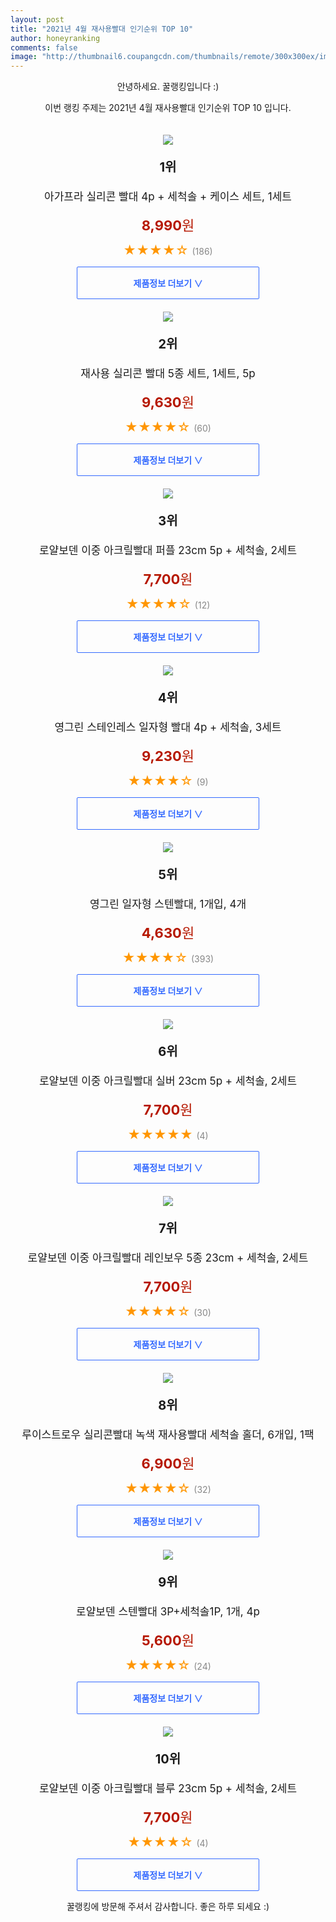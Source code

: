 ```yaml
--- 
layout: post 
title: "2021년 4월 재사용빨대 인기순위 TOP 10" 
author: honeyranking 
comments: false 
image: "http://thumbnail6.coupangcdn.com/thumbnails/remote/300x300ex/image/retail/images/2020/03/13/12/9/ec102d9b-ffe9-4a34-aac0-bb79203d31f7.jpg" 
--- 
```

<p style="text-align: center;">안녕하세요. 꿀랭킹입니다 :)</p> <p style="text-align: center;">이번 랭킹 주제는 2021년 4월 재사용빨대 인기순위 TOP 10 입니다.</p><center><img src="http://thumbnail6.coupangcdn.com/thumbnails/remote/300x300ex/image/retail/images/2020/03/13/12/9/ec102d9b-ffe9-4a34-aac0-bb79203d31f7.jpg" style="margin-top:20px" /></center> <p style="text-align: center; font-size: 20px"><b>1위</b></p> <p style="text-align: center; font-size: 17px">아가프라 실리콘 빨대 4p + 세척솔 + 케이스 세트, 1세트</p> <p style="text-align: center;"><span style="color: #b61800; font-size: 22px;"><b>8,990</b>원</span></p> <p style="text-align: center;"><span style="color: #ff9600; font-size: 20px;">★★★★☆ </span><span style="color: #878787;">(186)</span></p> <center><a href="https://coupa.ng/bYEKRy"> <div style="font-size: 14px; display: inline-block; padding: 15px 90px; color: #346aff; border-radius: 2px; border: 1px solid #346aff; cursor: pointer;"><b>제품정보 더보기 &or;</b></div> </a></center><center><img src="http://thumbnail8.coupangcdn.com/thumbnails/remote/300x300ex/image/retail/images/2021/03/19/18/0/b2795c12-577b-4338-b368-1a7af4293718.JPG" style="margin-top:20px" /></center> <p style="text-align: center; font-size: 20px"><b>2위</b></p> <p style="text-align: center; font-size: 17px">재사용 실리콘 빨대 5종 세트, 1세트, 5p</p> <p style="text-align: center;"><span style="color: #b61800; font-size: 22px;"><b>9,630</b>원</span></p> <p style="text-align: center;"><span style="color: #ff9600; font-size: 20px;">★★★★☆ </span><span style="color: #878787;">(60)</span></p> <center><a href="https://coupa.ng/bYEKRE"> <div style="font-size: 14px; display: inline-block; padding: 15px 90px; color: #346aff; border-radius: 2px; border: 1px solid #346aff; cursor: pointer;"><b>제품정보 더보기 &or;</b></div> </a></center><center><img src="http://thumbnail10.coupangcdn.com/thumbnails/remote/300x300ex/image/retail/images/2019/06/03/20/4/d6c17b1d-d145-4699-a8da-cd54a66f32f3.jpg" style="margin-top:20px" /></center> <p style="text-align: center; font-size: 20px"><b>3위</b></p> <p style="text-align: center; font-size: 17px">로얄보덴 이중 아크릴빨대 퍼플 23cm 5p + 세척솔, 2세트</p> <p style="text-align: center;"><span style="color: #b61800; font-size: 22px;"><b>7,700</b>원</span></p> <p style="text-align: center;"><span style="color: #ff9600; font-size: 20px;">★★★★☆ </span><span style="color: #878787;">(12)</span></p> <center><a href="https://coupa.ng/bYEKRH"> <div style="font-size: 14px; display: inline-block; padding: 15px 90px; color: #346aff; border-radius: 2px; border: 1px solid #346aff; cursor: pointer;"><b>제품정보 더보기 &or;</b></div> </a></center><center><img src="http://thumbnail9.coupangcdn.com/thumbnails/remote/300x300ex/image/retail/images/2019/02/20/15/5/823ff56d-23da-4729-bfeb-553945cf502c.jpg" style="margin-top:20px" /></center> <p style="text-align: center; font-size: 20px"><b>4위</b></p> <p style="text-align: center; font-size: 17px">영그린 스테인레스 일자형 빨대 4p + 세척솔, 3세트</p> <p style="text-align: center;"><span style="color: #b61800; font-size: 22px;"><b>9,230</b>원</span></p> <p style="text-align: center;"><span style="color: #ff9600; font-size: 20px;">★★★★☆ </span><span style="color: #878787;">(9)</span></p> <center><a href="https://coupa.ng/bYEKRM"> <div style="font-size: 14px; display: inline-block; padding: 15px 90px; color: #346aff; border-radius: 2px; border: 1px solid #346aff; cursor: pointer;"><b>제품정보 더보기 &or;</b></div> </a></center><center><img src="http://thumbnail10.coupangcdn.com/thumbnails/remote/300x300ex/image/product/image/vendoritem/2018/11/12/4036612453/9fe88e7b-f48d-4af6-b1ee-4f26b4373a54.jpg" style="margin-top:20px" /></center> <p style="text-align: center; font-size: 20px"><b>5위</b></p> <p style="text-align: center; font-size: 17px">영그린 일자형 스텐빨대, 1개입, 4개</p> <p style="text-align: center;"><span style="color: #b61800; font-size: 22px;"><b>4,630</b>원</span></p> <p style="text-align: center;"><span style="color: #ff9600; font-size: 20px;">★★★★☆ </span><span style="color: #878787;">(393)</span></p> <center><a href="https://coupa.ng/bYEKRU"> <div style="font-size: 14px; display: inline-block; padding: 15px 90px; color: #346aff; border-radius: 2px; border: 1px solid #346aff; cursor: pointer;"><b>제품정보 더보기 &or;</b></div> </a></center><center><img src="http://thumbnail10.coupangcdn.com/thumbnails/remote/300x300ex/image/retail/images/2019/06/03/20/4/b1a6963c-3279-4b6c-9fbd-00d53ef29964.jpg" style="margin-top:20px" /></center> <p style="text-align: center; font-size: 20px"><b>6위</b></p> <p style="text-align: center; font-size: 17px">로얄보덴 이중 아크릴빨대 실버 23cm 5p + 세척솔, 2세트</p> <p style="text-align: center;"><span style="color: #b61800; font-size: 22px;"><b>7,700</b>원</span></p> <p style="text-align: center;"><span style="color: #ff9600; font-size: 20px;">★★★★★ </span><span style="color: #878787;">(4)</span></p> <center><a href="https://coupa.ng/bYEKRZ"> <div style="font-size: 14px; display: inline-block; padding: 15px 90px; color: #346aff; border-radius: 2px; border: 1px solid #346aff; cursor: pointer;"><b>제품정보 더보기 &or;</b></div> </a></center><center><img src="http://thumbnail10.coupangcdn.com/thumbnails/remote/300x300ex/image/retail/images/2019/06/03/20/6/06e19e40-8dd1-4c0e-9e21-02267b34b1cf.jpg" style="margin-top:20px" /></center> <p style="text-align: center; font-size: 20px"><b>7위</b></p> <p style="text-align: center; font-size: 17px">로얄보덴 이중 아크릴빨대 레인보우 5종 23cm + 세척솔, 2세트</p> <p style="text-align: center;"><span style="color: #b61800; font-size: 22px;"><b>7,700</b>원</span></p> <p style="text-align: center;"><span style="color: #ff9600; font-size: 20px;">★★★★☆ </span><span style="color: #878787;">(30)</span></p> <center><a href="https://coupa.ng/bYEKR2"> <div style="font-size: 14px; display: inline-block; padding: 15px 90px; color: #346aff; border-radius: 2px; border: 1px solid #346aff; cursor: pointer;"><b>제품정보 더보기 &or;</b></div> </a></center><center><img src="http://thumbnail6.coupangcdn.com/thumbnails/remote/300x300ex/image/vendor_inventory/83e9/8104dd8cf535d3a700e38f0400aa47391144c73765859eb9e4bb29ef1d83.jpg" style="margin-top:20px" /></center> <p style="text-align: center; font-size: 20px"><b>8위</b></p> <p style="text-align: center; font-size: 17px">루이스트로우 실리콘빨대 녹색 재사용빨대 세척솔 홀더, 6개입, 1팩</p> <p style="text-align: center;"><span style="color: #b61800; font-size: 22px;"><b>6,900</b>원</span></p> <p style="text-align: center;"><span style="color: #ff9600; font-size: 20px;">★★★★☆ </span><span style="color: #878787;">(32)</span></p> <center><a href="https://coupa.ng/bYEKR6"> <div style="font-size: 14px; display: inline-block; padding: 15px 90px; color: #346aff; border-radius: 2px; border: 1px solid #346aff; cursor: pointer;"><b>제품정보 더보기 &or;</b></div> </a></center><center><img src="http://thumbnail6.coupangcdn.com/thumbnails/remote/300x300ex/image/vendor_inventory/bd7a/3e81264165e27b33bb0cb795f11220332e371b3228b9a43c172c5c961c2a.jpg" style="margin-top:20px" /></center> <p style="text-align: center; font-size: 20px"><b>9위</b></p> <p style="text-align: center; font-size: 17px">로얄보덴 스텐빨대 3P+세척솔1P, 1개, 4p</p> <p style="text-align: center;"><span style="color: #b61800; font-size: 22px;"><b>5,600</b>원</span></p> <p style="text-align: center;"><span style="color: #ff9600; font-size: 20px;">★★★★☆ </span><span style="color: #878787;">(24)</span></p> <center><a href="https://coupa.ng/bYEKSa"> <div style="font-size: 14px; display: inline-block; padding: 15px 90px; color: #346aff; border-radius: 2px; border: 1px solid #346aff; cursor: pointer;"><b>제품정보 더보기 &or;</b></div> </a></center><center><img src="http://thumbnail10.coupangcdn.com/thumbnails/remote/300x300ex/image/retail/images/2019/06/03/20/2/9590e969-7bc4-455b-a7f7-1762af9ca365.jpg" style="margin-top:20px" /></center> <p style="text-align: center; font-size: 20px"><b>10위</b></p> <p style="text-align: center; font-size: 17px">로얄보덴 이중 아크릴빨대 블루 23cm 5p + 세척솔, 2세트</p> <p style="text-align: center;"><span style="color: #b61800; font-size: 22px;"><b>7,700</b>원</span></p> <p style="text-align: center;"><span style="color: #ff9600; font-size: 20px;">★★★★☆ </span><span style="color: #878787;">(4)</span></p> <center><a href="https://coupa.ng/bYEKSf"> <div style="font-size: 14px; display: inline-block; padding: 15px 90px; color: #346aff; border-radius: 2px; border: 1px solid #346aff; cursor: pointer;"><b>제품정보 더보기 &or;</b></div> </a></center> <p style="text-align: center;">꿀랭킹에 방문해 주셔서 감사합니다. 좋은 하루 되세요 :)</p>
